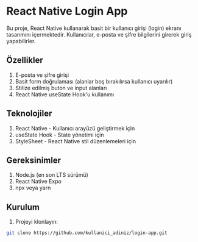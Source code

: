 # React Native Login App

Bu proje, React Native kullanarak basit bir kullanıcı girişi (login) ekranı tasarımını içermektedir. Kullanıcılar, e-posta ve şifre bilgilerini girerek giriş yapabilirler.

## Özellikler

1. E-posta ve şifre girişi
2. Basit form doğrulaması (alanlar boş bırakılırsa kullanıcı uyarılır)
3. Stilize edilmiş buton ve input alanları
4. React Native useState Hook'u kullanımı

## Teknolojiler

1. React Native - Kullanıcı arayüzü geliştirmek için
2. useState Hook - State yönetimi için
3. StyleSheet - React Native stil düzenlemeleri için

## Gereksinimler

1. Node.js (en son LTS sürümü)
2. React Native Expo
3. npx veya yarn

## Kurulum

1. Projeyi klonlayın:
```bash
git clone https://github.com/kullanici_adiniz/login-app.git
```
   
